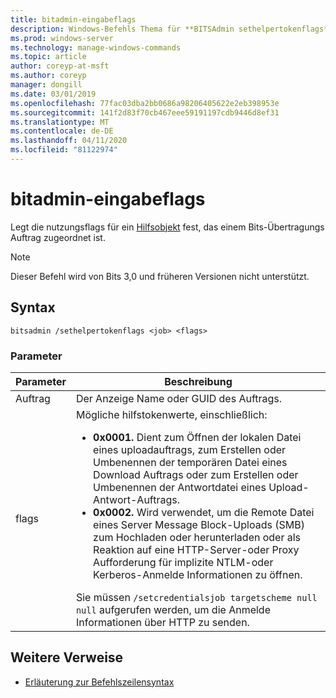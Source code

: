 ```yaml
---
title: bitadmin-eingabeflags
description: Windows-Befehls Thema für **BITSAdmin sethelpertokenflags**, mit dem die nutzungsflags für ein Hilfsobjekt festgelegt werden, das einem Bits-Übertragungs Auftrag zugeordnet ist.
ms.prod: windows-server
ms.technology: manage-windows-commands
ms.topic: article
author: coreyp-at-msft
ms.author: coreyp
manager: dongill
ms.date: 03/01/2019
ms.openlocfilehash: 77fac03dba2bb0686a98206405622e2eb398953e
ms.sourcegitcommit: 141f2d83f70cb467eee59191197cdb9446d8ef31
ms.translationtype: MT
ms.contentlocale: de-DE
ms.lasthandoff: 04/11/2020
ms.locfileid: "81122974"
---
```

# <a name="bitsadmin-sethelpertokenflags"></a>bitadmin-eingabeflags

Legt die nutzungsflags für ein [Hilfsobjekt](https://docs.microsoft.com/windows/win32/bits/helper-tokens-for-bits-transfer-jobs) fest, das einem Bits-Übertragungs Auftrag zugeordnet ist.

> [!NOTE]
> Dieser Befehl wird von Bits 3,0 und früheren Versionen nicht unterstützt.

## <a name="syntax"></a>Syntax

```
bitsadmin /sethelpertokenflags <job> <flags>
```

### <a name="parameters"></a>Parameter

| Parameter | Beschreibung |
| --------- | ----------- |
| Auftrag | Der Anzeige Name oder GUID des Auftrags. |
| flags | Mögliche hilfstokenwerte, einschließlich:<ul><li>**0x0001.** Dient zum Öffnen der lokalen Datei eines uploadauftrags, zum Erstellen oder Umbenennen der temporären Datei eines Download Auftrags oder zum Erstellen oder Umbenennen der Antwortdatei eines Upload-Antwort-Auftrags.</li><li>**0x0002.** Wird verwendet, um die Remote Datei eines Server Message Block-Uploads (SMB) zum Hochladen oder herunterladen oder als Reaktion auf eine HTTP-Server-oder Proxy Aufforderung für implizite NTLM-oder Kerberos-Anmelde Informationen zu öffnen.</li></ul>Sie müssen `/setcredentialsjob targetscheme null null` aufgerufen werden, um die Anmelde Informationen über HTTP zu senden. |

## <a name="additional-references"></a>Weitere Verweise

- [Erläuterung zur Befehlszeilensyntax](command-line-syntax-key.md)
